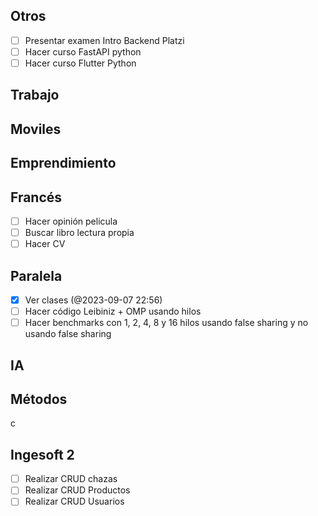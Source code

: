 ## Otros

- [ ] Presentar examen Intro Backend Platzi
- [ ] Hacer curso FastAPI python
- [ ] Hacer curso Flutter Python

## Trabajo


## Moviles


## Emprendimiento


## Francés
- [ ] Hacer opinión pelicula
- [ ] Buscar libro lectura propia
- [ ] Hacer CV
## Paralela

- [x] Ver clases (@2023-09-07 22:56)
- [ ] Hacer código Leibiniz  + OMP usando hilos
- [ ] Hacer benchmarks con 1, 2, 4, 8 y 16 hilos usando false sharing y no usando false sharing
## IA

## Métodos

c
## Ingesoft 2

- [ ] Realizar CRUD chazas
- [ ] Realizar CRUD Productos
- [ ] Realizar CRUD Usuarios 